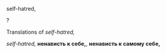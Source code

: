 self-hatred,

?


Translations of _self-hatred,_

_self-hatred,_
**ненависть к себе,**, **ненависть к самому себе,**